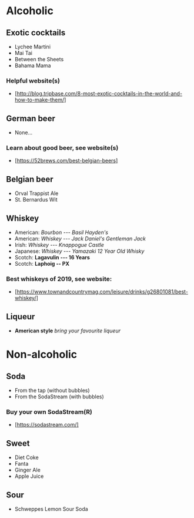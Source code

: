# Alcoholic
## Exotic cocktails
- Lychee Martini
- Mai Tai
- Between the Sheets
- Bahama Mama

### Helpful website(s)
- [http://blog.tripbase.com/8-most-exotic-cocktails-in-the-world-and-how-to-make-them/]

## German beer
- None...

### Learn about good beer, see website(s)
- [https://52brews.com/best-belgian-beers]

## Belgian beer
- Orval Trappist Ale
- St. Bernardus Wit

## Whiskey
- American: *Bourbon --- Basil Hayden's*
- American: *Whiskey --- Jack Daniel's Gentleman Jack*
- Irish: *Whiskey --- Knappogue Castle*
- Japanese: *Whiskey --- Yamazaki 12 Year Old Whisky*
- Scotch: **Lagavulin --- 16 Years**
- Scotch: **Laphoig -- PX**

### **Best whiskeys of 2019**, see website:
- [https://www.townandcountrymag.com/leisure/drinks/g26801081/best-whiskey/]

## Liqueur
- **American style** *bring your favourite liqueur*

# Non-alcoholic
## Soda
- From the tap (without bubbles)
- From the SodaStream (with bubbles)

### Buy your own SodaStream(R)
- [https://sodastream.com/]

## Sweet
- Diet Coke
- Fanta
- Ginger Ale
- Apple Juice

## Sour
- Schweppes Lemon Sour Soda
